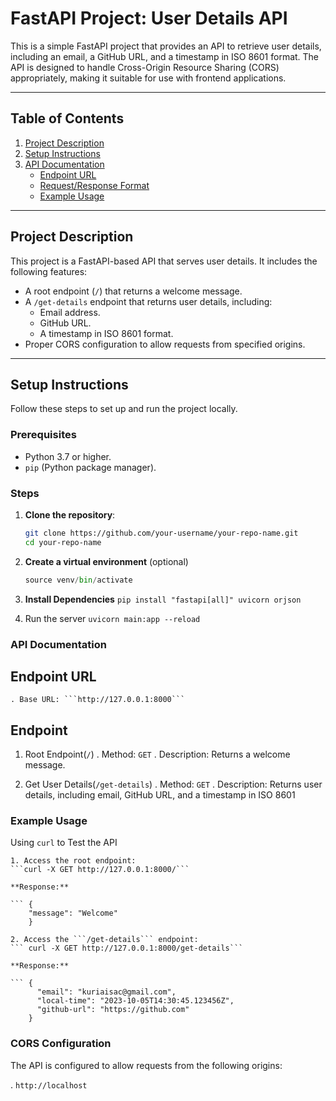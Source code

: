 # FastAPI Project: User Details API

This is a simple FastAPI project that provides an API to retrieve user details, including an email, a GitHub URL, and a timestamp in ISO 8601 format. The API is designed to handle Cross-Origin Resource Sharing (CORS) appropriately, making it suitable for use with frontend applications.

---

## Table of Contents
1. [Project Description](#project-description)
2. [Setup Instructions](#setup-instructions)
3. [API Documentation](#api-documentation)
   - [Endpoint URL](#endpoint-url)
   - [Request/Response Format](#requestresponse-format)
   - [Example Usage](#example-usage)

---

## Project Description

This project is a FastAPI-based API that serves user details. It includes the following features:
- A root endpoint (`/`) that returns a welcome message.
- A `/get-details` endpoint that returns user details, including:
  - Email address.
  - GitHub URL.
  - A timestamp in ISO 8601 format.
- Proper CORS configuration to allow requests from specified origins.

---

## Setup Instructions

Follow these steps to set up and run the project locally.

### Prerequisites
- Python 3.7 or higher.
- `pip` (Python package manager).

### Steps

1. **Clone the repository**:
   ```bash
   git clone https://github.com/your-username/your-repo-name.git
   cd your-repo-name

2. **Create a virtual environment** (optional)
    ```python -m venv venv
    source venv/bin/activate

3. **Install Dependencies**
    ```pip install "fastapi[all]" uvicorn orjson```

4. Run the server
    ```uvicorn main:app --reload```


### API Documentation

## Endpoint URL

    . Base URL: ```http://127.0.0.1:8000```

## Endpoint

1. Root Endpoint(```/```)
    . Method: ```GET```
    . Description: Returns a welcome message.

2. Get User Details(```/get-details```)
    . Method: ```GET```
    . Description: Returns user details, including email, GitHub URL, and a timestamp in ISO 8601


### Example Usage

Using ```curl``` to Test the API

    1. Access the root endpoint:
    ```curl -X GET http://127.0.0.1:8000/```

    **Response:**

    ``` {
        "message": "Welcome"
        }

    2. Access the ```/get-details``` endpoint:
    ``` curl -X GET http://127.0.0.1:8000/get-details```

    **Response:**

    ``` {
          "email": "kuriaisac@gmail.com",
          "local-time": "2023-10-05T14:30:45.123456Z",
          "github-url": "https://github.com"
        }

### CORS Configuration

The API is configured to allow requests from the following origins:

. ```http://localhost```

